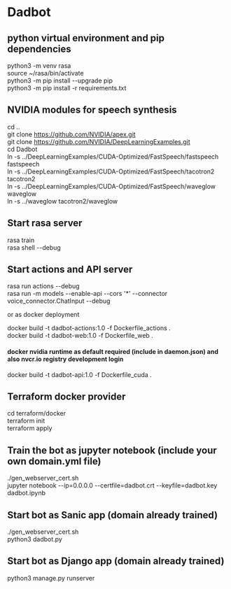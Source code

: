 # Dadbot

## python virtual environment and pip dependencies
python3 -m venv rasa\
source ~/rasa/bin/activate\
python3 -m pip install --upgrade pip\
python3 -m pip install -r requirements.txt

## NVIDIA modules for speech synthesis
cd ..\
git clone https://github.com/NVIDIA/apex.git \
git clone https://github.com/NVIDIA/DeepLearningExamples.git \
cd Dadbot\
ln -s ../DeepLearningExamples/CUDA-Optimized/FastSpeech/fastspeech fastspeech\
ln -s ../DeepLearningExamples/CUDA-Optimized/FastSpeech/tacotron2 tacotron2\
ln -s ../DeepLearningExamples/CUDA-Optimized/FastSpeech/waveglow waveglow\
ln -s ../waveglow tacotron2/waveglow

## Start rasa server
rasa train\
rasa shell --debug

## Start actions and API server
rasa run actions --debug\
rasa run -m models --enable-api --cors '*' --connector voice_connector.ChatInput --debug

or as docker deployment

docker build -t dadbot-actions:1.0 -f Dockerfile_actions . \
docker build -t dadbot-web:1.0 -f Dockerfile_web .
#### docker nvidia runtime as default required (include in daemon.json) and also nvcr.io registry development login
docker build -t dadbot-api:1.0 -f Dockerfile_cuda .

## Terraform docker provider
cd terraform/docker\
terraform init\
terraform apply

## Train the bot as jupyter notebook (include your own domain.yml file) 
./gen_webserver_cert.sh\
jupyter notebook --ip=0.0.0.0 --certfile=dadbot.crt --keyfile=dadbot.key dadbot.ipynb

## Start bot as Sanic app (domain already trained)
./gen_webserver_cert.sh\
python3 dadbot.py

## Start bot as Django app (domain already trained)
python3 manage.py runserver
